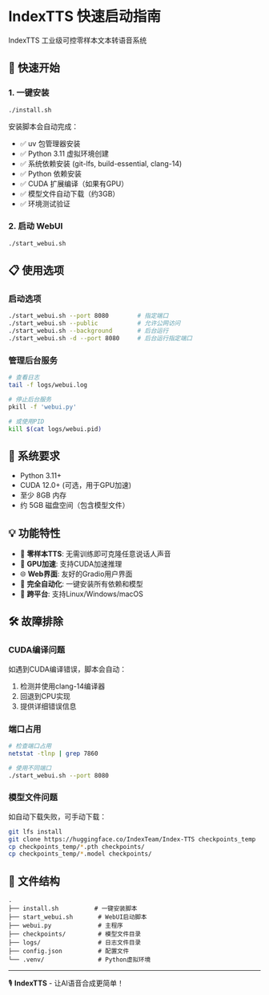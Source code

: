 # IndexTTS 快速启动指南

IndexTTS 工业级可控零样本文本转语音系统

## 🚀 快速开始

### 1. 一键安装
```bash
./install.sh
```

安装脚本会自动完成：
- ✅ uv 包管理器安装
- ✅ Python 3.11 虚拟环境创建
- ✅ 系统依赖安装 (git-lfs, build-essential, clang-14)
- ✅ Python 依赖安装
- ✅ CUDA 扩展编译（如果有GPU）
- ✅ 模型文件自动下载（约3GB）
- ✅ 环境测试验证

### 2. 启动 WebUI
```bash
./start_webui.sh
```

## 📋 使用选项

### 启动选项
```bash
./start_webui.sh --port 8080        # 指定端口
./start_webui.sh --public           # 允许公网访问
./start_webui.sh --background       # 后台运行
./start_webui.sh -d --port 8080     # 后台运行指定端口
```

### 管理后台服务
```bash
# 查看日志
tail -f logs/webui.log

# 停止后台服务
pkill -f 'webui.py'

# 或使用PID
kill $(cat logs/webui.pid)
```

## 🔧 系统要求

- Python 3.11+
- CUDA 12.0+ (可选，用于GPU加速)
- 至少 8GB 内存
- 约 5GB 磁盘空间（包含模型文件）

## 💡 功能特性

- 🎯 **零样本TTS**: 无需训练即可克隆任意说话人声音
- 🚀 **GPU加速**: 支持CUDA加速推理
- 🌐 **Web界面**: 友好的Gradio用户界面
- 🔧 **完全自动化**: 一键安装所有依赖和模型
- 📱 **跨平台**: 支持Linux/Windows/macOS

## 🛠️ 故障排除

### CUDA编译问题
如遇到CUDA编译错误，脚本会自动：
1. 检测并使用clang-14编译器
2. 回退到CPU实现
3. 提供详细错误信息

### 端口占用
```bash
# 检查端口占用
netstat -tlnp | grep 7860

# 使用不同端口
./start_webui.sh --port 8080
```

### 模型文件问题
如自动下载失败，可手动下载：
```bash
git lfs install
git clone https://huggingface.co/IndexTeam/Index-TTS checkpoints_temp
cp checkpoints_temp/*.pth checkpoints/
cp checkpoints_temp/*.model checkpoints/
```

## 📁 文件结构

```
.
├── install.sh          # 一键安装脚本
├── start_webui.sh       # WebUI启动脚本
├── webui.py             # 主程序
├── checkpoints/         # 模型文件目录
├── logs/                # 日志文件目录
├── config.json          # 配置文件
└── .venv/               # Python虚拟环境
```

---

🎙️ **IndexTTS** - 让AI语音合成更简单！